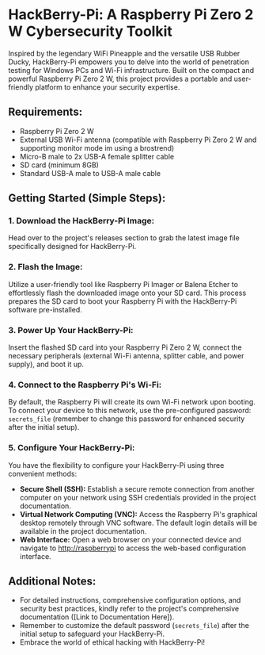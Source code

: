 # HackBerry-Pi: A Raspberry Pi Zero 2 W Cybersecurity Toolkit

Inspired by the legendary WiFi Pineapple and the versatile USB Rubber Ducky, HackBerry-Pi empowers you to delve into the world of penetration testing for Windows PCs and Wi-Fi infrastructure. Built on the compact and powerful Raspberry Pi Zero 2 W, this project provides a portable and user-friendly platform to enhance your security expertise.

## Requirements:

- Raspberry Pi Zero 2 W
- External USB Wi-Fi antenna (compatible with Raspberry Pi Zero 2 W and supporting monitor mode im using a brostrend)
- Micro-B male to 2x USB-A female splitter cable
- SD card (minimum 8GB)
- Standard USB-A male to USB-A male cable

## Getting Started (Simple Steps):

### 1. Download the HackBerry-Pi Image:

Head over to the project's releases section to grab the latest image file specifically designed for HackBerry-Pi.

### 2. Flash the Image:

Utilize a user-friendly tool like Raspberry Pi Imager or Balena Etcher to effortlessly flash the downloaded image onto your SD card. This process prepares the SD card to boot your Raspberry Pi with the HackBerry-Pi software pre-installed.

### 3. Power Up Your HackBerry-Pi:

Insert the flashed SD card into your Raspberry Pi Zero 2 W, connect the necessary peripherals (external Wi-Fi antenna, splitter cable, and power supply), and boot it up.

### 4. Connect to the Raspberry Pi's Wi-Fi:

By default, the Raspberry Pi will create its own Wi-Fi network upon booting. To connect your device to this network, use the pre-configured password: `secrets_file` (remember to change this password for enhanced security after the initial setup).

### 5. Configure Your HackBerry-Pi:

You have the flexibility to configure your HackBerry-Pi using three convenient methods:

- **Secure Shell (SSH):** Establish a secure remote connection from another computer on your network using SSH credentials provided in the project documentation.
- **Virtual Network Computing (VNC):** Access the Raspberry Pi's graphical desktop remotely through VNC software. The default login details will be available in the project documentation.
- **Web Interface:** Open a web browser on your connected device and navigate to [http://raspberrypi](http://raspberrypi) to access the web-based configuration interface.

## Additional Notes:

- For detailed instructions, comprehensive configuration options, and security best practices, kindly refer to the project's comprehensive documentation ([Link to Documentation Here]).
- Remember to customize the default password (`secrets_file`) after the initial setup to safeguard your HackBerry-Pi.
- Embrace the world of ethical hacking with HackBerry-Pi!
